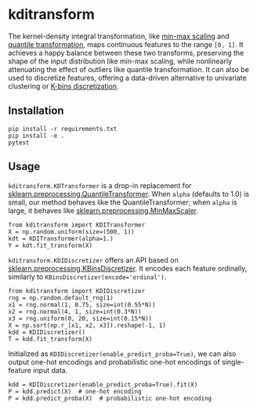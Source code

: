 # kditransform

The kernel-density integral transformation, like [min-max scaling](https://scikit-learn.org/stable/modules/generated/sklearn.preprocessing.MinMaxScaler.html) and [quantile transformation](https://scikit-learn.org/stable/modules/generated/sklearn.preprocessing.QuantileTransformer.html), maps continuous features to the range `[0, 1]`.
It achieves a happy balance between these two transforms, preserving the shape of the input distribution like min-max scaling, while nonlinearly attenuating the effect of outliers like quantile transformation.
It can also be used to discretize features, offering a data-driven alternative to univariate clustering or [K-bins discretization](https://scikit-learn.org/stable/modules/preprocessing.html#preprocessing-discretization).

## Installation 

```
pip install -r requirements.txt
pip install -e .
pytest
```

## Usage

`kditransform.KDTransformer` is a drop-in replacement for [sklearn.preprocessing.QuantileTransformer](https://scikit-learn.org/stable/modules/generated/sklearn.preprocessing.QuantileTransformer.html). When `alpha` (defaults to 1.0) is small, our method behaves like the QuantileTransformer; when `alpha` is large, it behaves like [sklearn.preprocessing.MinMaxScaler](https://scikit-learn.org/stable/modules/generated/sklearn.preprocessing.MinMaxScaler.html).

```
from kditransform import KDITransformer
X = np.random.uniform(size=(500, 1))
kdt = KDITransformer(alpha=1.)
Y = kdt.fit_transform(X)
```

`kditransform.KDIDiscretizer` offers an API based on [sklearn.preprocessing.KBinsDiscretizer](https://scikit-learn.org/stable/modules/generated/sklearn.preprocessing.KBinsDiscretizer.html). It encodes each feature ordinally, similarly to `KBinsDiscretizer(encode='ordinal')`.

```
from kditransform import KDIDiscretizer
rng = np.random.default_rng(1)
x1 = rng.normal(1, 0.75, size=int(0.55*N))
x2 = rng.normal(4, 1, size=int(0.3*N))
x3 = rng.uniform(0, 20, size=int(0.15*N))
X = np.sort(np.r_[x1, x2, x3]).reshape(-1, 1)
kdd = KDIDiscretizer()
T = kdd.fit_transform(X)
```

Initialized as `KDIDiscretizer(enable_predict_proba=True)`, we can also output one-hot encodings and probabilistic one-hot encodings of single-feature input data.

```
kdd = KDIDiscretizer(enable_predict_proba=True).fit(X)
P = kdd.predict(X)  # one-hot encoding
P = kdd.predict_proba(X)  # probabilistic one-hot encoding
```
